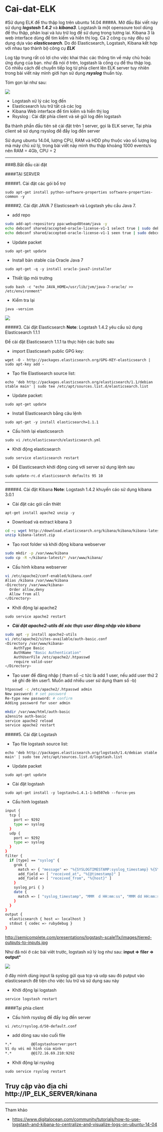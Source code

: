 # Cai-dat-ELK

#Sử dụng ELK để thu thập log trên ubuntu 14.04
####A. Mở đầu 
Bài viết này sử dụng ***logstash 1.4.2*** và ***kibana3***. Logstash là một opensoure tool dùng để thu thập, phân loại và lưu trữ log để sử dụng trong tương lai. Kibana 3 là web interface dùng để tìm kiếm và hiển thị log. Cả 2 công cụ này đều sử dụng dựa vào ***elasticsearch***. Do đó Elasticsearch, Logstash, Kibana kết hợp với nhau tạo thành bộ công cụ ***ELK***

Log tập trung rất có lợi cho việc khai thác các thông tin về máy chủ hoặc ứng dụng của bạn. như đã nói ở trên, logstash là công cụ để thu thập log. Có nhiều cách để chuyển tiếp log từ phía client lên ELK server tuy nhiên trong bài viết này mình giới hạn sử dụng ***rsyslog*** thuần túy.

Tóm gọn lại như sau:

<img src="http://i.imgur.com/MZV5K5e.png">

- Logstash xử lý các log đến
- Elasticsearch lưu trữ tất cả các log
- Kibana Web interface để tìm kiếm và hiển thị log
- Rsyslog : Cài đặt phía client và sẽ gửi log đến logstash

Ba thành phần đầu tiên sẽ cài đặt trên 1 server, gọi là ELK server, Tại phía client sẽ sử dụng rsyslog để đẩy log đến server

Sử dụng ubuntu 14.04, lượng CPU, RAM và HDD phụ thuộc vào số lượng log mà máy chủ xử lý, trong bài viết này mình thu thập khoảng 1000 events/s nên RAM = 4Gb, CPU = 2

-----
###B.Bắt đầu cài đặt

####TẠI SERVER

#####1. Cài đặt các gói bổ trợ 

`sudo apt-get install python-software-properties software-properties-common -y`

#####2. Cài đặt JAVA 7
Elasticsearh và Logstash yêu cầu Java 7.

- add repo

```sh
sudo add-apt-repository ppa:webupd8team/java -y
echo debconf shared/accepted-oracle-license-v1-1 select true | sudo debconf-set-selections
echo debconf shared/accepted-oracle-license-v1-1 seen true | sudo debconf-set-selections
```

- Update packet

`sudo apt-get update`

- Install bản stable của Oracle Java 7

`sudo apt-get -q -y install oracle-java7-installer`

- Thiết lập môi trường

`sudo bash -c "echo JAVA_HOME=/usr/lib/jvm/java-7-oracle/ >> /etc/environment"`

- Kiểm tra lại

`java -version`

<img src="http://i.imgur.com/G1BgwkV.png">

#####3. Cài đặt Elasticsearch
**Note**: Logstash 1.4.2 yêu cầu sử dụng Elasticsearch 1.1.1

Để cài đặt Elasticsearch 1.1.1 ta thực hiện các bước sau

- import Elasticsearh public GPG key:

`wget -O - http://packages.elasticsearch.org/GPG-KEY-elasticsearch | sudo apt-key add -`

- Tạo file Elastisearch source list:

`echo 'deb http://packages.elasticsearch.org/elasticsearch/1.1/debian stable main' | sudo tee /etc/apt/sources.list.d/elasticsearch.list`

- Update packet:

`sudo apt-get update`

- Install Elasticsearch bằng câu lệnh

`sudo apt-get -y install elasticsearch=1.1.1`

- Cấu hình lại elasticsearch

`sudo vi /etc/elasticsearch/elasticsearch.yml`

- Khởi động elasticsearch

`sudo service elasticsearch restart`

- Để Elasticsearch khởi động cùng với server sử dụng lệnh sau

`sudo update-rc.d elasticsearch defaults 95 10`

----------
#####4. Cài đặt Kibana
**Note**: Logstash 1.4.2 khuyến cáo sử dụng kibana 3.0.1

- Cài đặt các gói cần thiêt

`apt-get install apache2 unzip -y`

- Download và extract kibana 3

```sh
cd ~; wget http://download.elasticsearch.org/kibana/kibana/kibana-latest.zip
unzip kibana-latest.zip
```

- Tạo root folder và khởi động kibana webserver

```sh
sudo mkdir -p /var/www/kibana
sudo cp -R ~/kibana-latest/* /var/www/kibana/
```

- Cấu hình kibana webserver

```sh
vi /etc/apache2/conf-enabled/kibana.conf
Alias /kibana /var/www/kibana
<Directory /var/www/kibana>
  Order allow,deny
  Allow from all
</Directory>
```

- Khởi động lại apache2

`sudo service apache2 restart`

- ***Cài đặt apache2-utils để xác thực user đăng nhập vào kibana***

```sh
sudo apt -y install apache2-utils
vi /etc/apache2/sites-available/auth-basic.conf
<Directory /var/www/kibana>
    AuthType Basic
    AuthName "Basic Authentication"
    AuthUserFile /etc/apache2/.htpasswd
    require valid-user
</Directory>
```

- Tạo user để đăng nhập ( tham số -c tức là add 1 user, nếu add user thứ 2 sẽ ghi đè lên user1. Muốn add nhiều user sử dụng tham số -b)

```sh
htpasswd -c /etc/apache2/.htpasswd admin
New password: # set password
Re-type new password: # confirm
Adding password for user admin
```

```sh
mkdir /var/www/html/auth-basic 
a2ensite auth-basic 
service apache2 reload
service apache2 restart
```


#####5. Cài đặt Logstash

- Tạo file logstash source list:

`echo 'deb http://packages.elasticsearch.org/logstash/1.4/debian stable main' | sudo tee /etc/apt/sources.list.d/logstash.list`

- Update packet

`sudo apt-get update`

- Cài đặt logstash

`sudo apt-get install -y logstash=1.4.1-1-bd507eb --force-yes`

- Cấu hình logstash

```sh
input {
  tcp {
    port => 9292
    type => syslog
  }
  udp {
    port => 9292
    type => syslog
  }
}
filter {
  if [type] == "syslog" {
    grok {
      match => { "message" => "%{SYSLOGTIMESTAMP:syslog_timestamp} %{SYSLOGHOST:syslog_hostname} %{DATA:syslog_program}(?:\[%{POSINT:syslog_pid}\])?: %{GREEDYDATA:syslog_message}" }
      add_field => [ "received_at", "%{@timestamp}" ]
      add_field => [ "received_from", "%{host}" ]
    }
    syslog_pri { }
    date {
      match => [ "syslog_timestamp", "MMM  d HH:mm:ss", "MMM dd HH:mm:ss" ]
    }
  }
}
output {
  elasticsearch { host => localhost }
  stdout { codec => rubydebug }
}
```

http://semicomplete.com/presentations/logstash-scale11x/images/tiered-outputs-to-inputs.jpg

Như đã nói ở các bài viêt trước, logstash xử lý log như sau: **input => filer  => output***

<img src="http://semicomplete.com/presentations/logstash-scale11x/images/tiered-outputs-to-inputs.jpg">

ở đây mình dùng input là syslog gửi qua tcp và udp sau đó putput vào elasticsearch để tiện cho việc lưu trữ và sử dụng sau này

- Khởi động lại logstash

`service logstash restart`

####Tại phía client

- Cấu hình rsyslog để đẩy log đến server

`vi /etc/rsyslog.d/50-default.conf`

- add dòng sau vào cuối file

```sh
*.*         @@logstashserver:port
Ví dụ với mô hình của mình
*.* 	    @@172.16.69.210:9292 
```

- Khởi động lại rsyslog

`sudo service rsyslog restart`

## Truy cập vào địa chỉ  http://IP_ELK_SERVER/kinana

------

Tham khảo

- https://www.digitalocean.com/community/tutorials/how-to-use-logstash-and-kibana-to-centralize-and-visualize-logs-on-ubuntu-14-04
